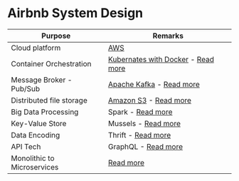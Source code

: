 # Airbnb System Design

| Purpose                     | Remarks                                                                                                                                                                                                         |
|-----------------------------|-----------------------------------------------------------------------------------------------------------------------------------------------------------------------------------------------------------------|
| Cloud platform              | [AWS](../../11_AWSServices/Readme.md)                                                                                                                                                                          |                                                                                                                                                                                                                                                                                                                                                                                                      |
| Container Orchestration     | [Kubernates with Docker](../../6_ContainerOrchestrationServices/Readme.md) - [Read more](https://medium.com/airbnb-engineering/dynamic-kubernetes-cluster-scaling-at-airbnb-d79ae3afa132) |                                                                                                                                                                                                                                                                                                                                                                                                                                                                                                                                                                                                                                                  |
| Message Broker - Pub/Sub    | [Apache Kafka](../../4_MessageBrokers/Kafka/Readme.md) - [Read more](https://medium.com/airbnb-engineering/migrating-kafka-transparently-between-zookeeper-clusters-e68a75062f65)         |                                                                                                                                                                                                                                                                                                                                                               |
| Distributed file storage    | [Amazon S3]() - [Read more](https://medium.com/airbnb-engineering/upgrading-data-warehouse-infrastructure-at-airbnb-a4e18f09b6d5)                                                                               |
| Big Data Processing         | Spark - [Read more](https://medium.com/airbnb-engineering/upgrading-data-warehouse-infrastructure-at-airbnb-a4e18f09b6d5)                                                                                       |
| Key-Value Store             | Mussels - [Read more](https://medium.com/airbnb-engineering/mussel-airbnbs-key-value-store-for-derived-data-406b9fa1b296)                                                                                       |
| Data Encoding               | Thrift - [Read more](https://medium.com/airbnb-engineering/reconciling-graphql-and-thrift-at-airbnb-a97e8d290712)                                                                                               |
| API Tech                    | GraphQL - [Read more](https://medium.com/airbnb-engineering/reconciling-graphql-and-thrift-at-airbnb-a97e8d290712)                                                                                              |
| Monolithic to Microservices | [Read more](https://www.infoq.com/presentations/airbnb-culture-soa/)                                                                                                                                            |